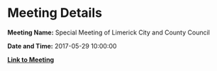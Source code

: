 # Meeting Details

**Meeting Name:** Special Meeting of Limerick City and County Council

**Date and Time:** 2017-05-29 10:00:00

**[Link to Meeting](https://www.limerick.ie/council/whats-on/special-meeting-limerick-city-and-county-council)**
